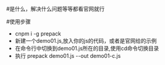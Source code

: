 #是什么，解决什么问题等等都看官网就行

#使用步骤
- cnpm i -g prepack
- 新建一个demo01.js,放入你的js的代码，或者是官网给的示例
- 在命令行中切换到demo01.js所在的目录,使用cd命令切换目录
- 执行 prepack demo01.js --out demo01-c.js